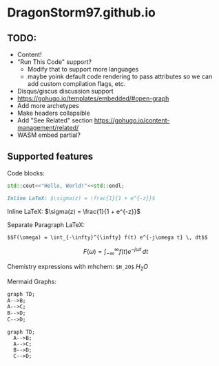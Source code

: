 # DragonStorm97.github.io

## TODO:

- Content!
- "Run This Code" support?
  - Modify that to support more languages
  - maybe yoink default code rendering to pass attributes so we can add custom compilation flags, etc.
- Disqus/giscus discussion support
- https://gohugo.io/templates/embedded/#open-graph
- Add more archetypes
- Make headers collapsible
- Add "See Related" section https://gohugo.io/content-management/related/
- WASM embed partial?

## Supported features

Code blocks:

```cpp
std::cout<<"Hello, World!"<<std::endl;
```

```md
Inline LaTeX: $\sigma(z) = \frac{1}{1 + e^{-z}}$
```

Inline LaTeX: $\sigma(z) = \frac{1}{1 + e^{-z}}$

Separate Paragraph LaTeX:

```md
$$F(\omega) = \int_{-\infty}^{\infty} f(t) e^{-j\omega t} \, dt$$
```

$$F(\omega) = \int_{-\infty}^{\infty} f(t) e^{-j\omega t} \, dt$$

Chemistry expressions with mhchem: `$H_2O$` $H_2O$

Mermaid Graphs:

```md
graph TD;
A-->B;
A-->C;
B-->D;
C-->D;
```

```mermaid
graph TD;
  A-->B;
  A-->C;
  B-->D;
  C-->D;
```

